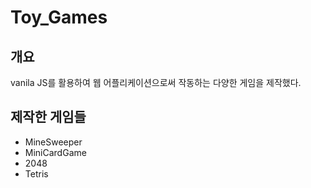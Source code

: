 # Toy_Games
## 개요
vanila JS를 활용하여 웹 어플리케이션으로써 작동하는 다양한 게임을 제작했다.



## 제작한 게임들

- MineSweeper
- MiniCardGame
- 2048
- Tetris

